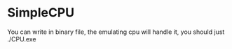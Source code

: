 # SimpleCPU
You can write in binary file, the emulating cpu will handle it, you should just ./CPU.exe <your path to the binary file>
